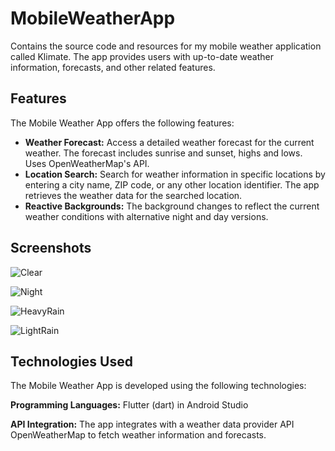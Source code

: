 # MobileWeatherApp

Contains the source code and resources for my mobile weather application called Klimate. The app provides users with up-to-date weather information, forecasts, and other related features.

## Features

The Mobile Weather App offers the following features:
- **Weather Forecast:** Access a detailed weather forecast for the current weather. The forecast includes sunrise and sunset, highs and lows. Uses OpenWeatherMap's API.
- **Location Search:** Search for weather information in specific locations by entering a city name, ZIP code, or any other location identifier. The app retrieves the weather data for the searched location.
- **Reactive Backgrounds:** The background changes to reflect the current weather conditions with alternative night and day versions.

## Screenshots

![Clear](https://i.imgur.com/yob7MSJ.png)

![Night](https://i.imgur.com/EI1vMAz.png)

![HeavyRain](https://i.imgur.com/OXjhxpc.png)

![LightRain](https://i.imgur.com/gE9xpwP.png)


## Technologies Used
The Mobile Weather App is developed using the following technologies:

**Programming Languages:** Flutter (dart) in Android Studio

**API Integration:** The app integrates with a weather data provider API OpenWeatherMap to fetch weather information and forecasts.
